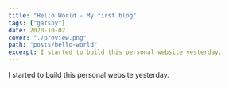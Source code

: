 ```yaml
---
title: "Hello World - My first blog"
tags: ["gatsby"]
date: 2020-10-02
cover: "./preview.png"
path: "posts/hello-world"
excerpt: I started to build this personal website yesterday.
---
```


I started to build this personal website yesterday.

